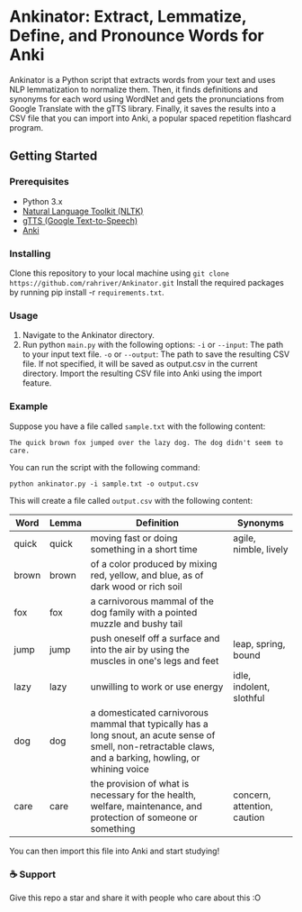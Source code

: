 # Ankinator: Extract, Lemmatize, Define, and Pronounce Words for Anki
Ankinator is a Python script that extracts words from your text and uses NLP lemmatization to normalize them. Then, it finds definitions and synonyms for each word using WordNet and gets the pronunciations from Google Translate with the gTTS library. Finally, it saves the results into a CSV file that you can import into Anki, a popular spaced repetition flashcard program.

## Getting Started
### Prerequisites
- Python 3.x
- [Natural Language Toolkit (NLTK)](https://www.nltk.org/)
- [gTTS (Google Text-to-Speech)](https://gtts.readthedocs.io/en/latest/)
- [Anki](https://apps.ankiweb.net/)

### Installing
Clone this repository to your local machine using `git clone https://github.com/rahriver/Ankinator.git`
Install the required packages by running pip install -r `requirements.txt`.

### Usage
1. Navigate to the Ankinator directory.
2. Run python `main.py` with the following options:
`-i` or `--input`: The path to your input text file.
`-o` or `--output`: The path to save the resulting CSV file. If not specified, it will be saved as output.csv in the current directory.
Import the resulting CSV file into Anki using the import feature.

### Example
Suppose you have a file called `sample.txt` with the following content:

```
The quick brown fox jumped over the lazy dog. The dog didn't seem to care.
```

You can run the script with the following command:

```
python ankinator.py -i sample.txt -o output.csv
```

This will create a file called `output.csv` with the following content:


| Word        | Lemma       | Definition  | Synonyms                  |
| ----------- | ----------- | ----------- | -------------------------|
| quick       | quick       | moving fast or doing something in a short time | agile, nimble, lively   |
| brown       | brown       | of a color produced by mixing red, yellow, and blue, as of dark wood or rich soil |    |
| fox         | fox         | a carnivorous mammal of the dog family with a pointed muzzle and bushy tail |    |
| jump        | jump        | push oneself off a surface and into the air by using the muscles in one's legs and feet | leap, spring, bound      |
| lazy        | lazy        | unwilling to work or use energy | idle, indolent, slothful  |
| dog         | dog         | a domesticated carnivorous mammal that typically has a long snout, an acute sense of smell, non-retractable claws, and a barking, howling, or whining voice |    |
| care        | care        | the provision of what is necessary for the health, welfare, maintenance, and protection of someone or something | concern, attention, caution|


You can then import this file into Anki and start studying!

### ☕ Support
Give this repo a star and share it with people who care about this :O
